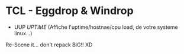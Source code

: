 # TCL - Eggdrop & Windrop

- UUP *UPTiME* (Affiche l'uptime/hostnae/cpu load, de votre systeme linux...)

Re-Scene it... don't repack BiG!! XD
